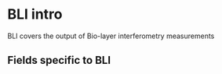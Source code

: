 

# BLI intro

BLI covers the output of Bio-layer interferometry measurements


## Fields specific to BLI
